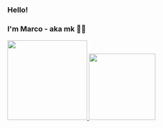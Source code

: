 ### Hello!
### I'm Marco - aka mk 🐱‍👤

<dif>
  <a href="https://github.com/marcololdopix">
  <img height="180em" src="https://github-readme-stats.vercel.app/api?username=marcololdopix&show_icons=true&theme=dracula&include_all_commits=true&count_private=true"/>
  <img height="150em" src="https://github-readme-stats.vercel.app/api/top-langs/?username=marcololdopix&layout=compact&langs_counts=16&theme=dracula"/>
    </div>
